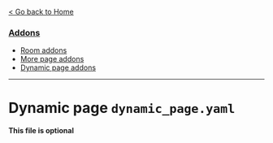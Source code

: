 
[< Go back to Home](../index.md)

### [Addons](index.md)
* [Room addons](room.md)
* [More page addons](more_page.md)
* [Dynamic page addons](dynamic_page.md)

---

# Dynamic page `dynamic_page.yaml`

**This file is optional**